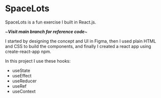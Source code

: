 # SpaceLots

SpaceLots is a fun exercise I built in React.js.

~***Visit main branch for reference code***~

I started by designing the concept and UI in Figma,
then I used plain HTML and CSS to build the components,
and finally I created a react app using create-react-app npm.

In this project I use these hooks:
- useState
- useEffect
- useReducer
- useRef
- useContext
